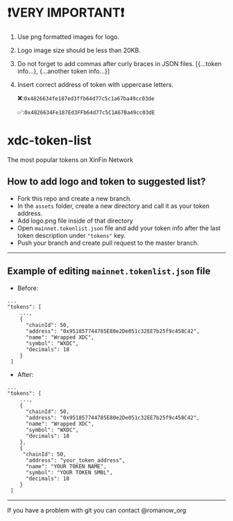 # ❗️VERY IMPORTANT❗️

1) Use png formatted images for logo.
2) Logo image size should be less than 20KB.
3) Do not forget to add commas after curly braces in JSON files. [{...token info...}, {...another token info...}]
4) Insert correct address of token with uppercase letters.

    ❌:`0x4826634fe187ed3ffb64d77c5c1a67ba49cc03de`

    ✅:`0x4826634Fe187Ed3FFb64d77c5C1A67Ba49cc03dE`

# xdc-token-list
The most popular tokens on XinFin Network


## How to add logo and token to suggested list?

- Fork this repo and create a new branch.
- In the `assets` folder, create a new directory and call it as your token address.
- Add logo.png file inside of that directory
- Open `mainnet.tokenlist.json` file and add your token info after the last token description under `"tokens"` key.
- Push your branch and create pull request to the master branch.

---

## Example of editing `mainnet.tokenlist.json` file
- Before:
```
...
"tokens": [
    ...,
    {
      "chainId": 50,
      "address": "0x951857744785E80e2De051c32EE7b25f9c458C42",
      "name": "Wrapped XDC",
      "symbol": "WXDC",
      "decimals": 18
    }
 ]
```
- After:
```
...
"tokens": [
    ...,
    {
      "chainId": 50,
      "address": "0x951857744785E80e2De051c32EE7b25f9c458C42",
      "name": "Wrapped XDC",
      "symbol": "WXDC",
      "decimals": 18
    },
    {
     "chainId": 50,
      "address": "your_token_address",
      "name": "YOUR TOKEN NAME",
      "symbol": "YOUR TOKEN SMBL",
      "decimals": 18
    }
 ]
```

---
If you have a problem with git you can contact @romanow_org
